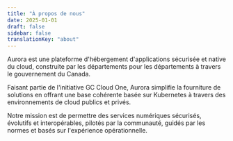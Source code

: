```yaml
---
title: "À propos de nous"
date: 2025-01-01
draft: false
sidebar: false
translationKey: "about"
---
```


Aurora est une plateforme d'hébergement d'applications sécurisée et native du cloud, construite par les départements pour les départements à travers le gouvernement du Canada.

Faisant partie de l'initiative GC Cloud One, Aurora simplifie la fourniture de solutions en offrant une base cohérente basée sur Kubernetes à travers des environnements de cloud publics et privés.

Notre mission est de permettre des services numériques sécurisés, évolutifs et interopérables, pilotés par la communauté, guidés par les normes et basés sur l'expérience opérationnelle.
